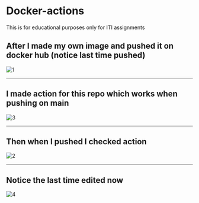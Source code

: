 # Docker-actions
This is for educational purposes only for ITI assignments

## After I made my own image and pushed it on docker hub (notice last time pushed)

![1](https://github.com/Shehab8K/Docker-actions/assets/80785349/67b6c64d-690e-41a1-a7ad-e2e3283a151b)

<hr>

## I made action for this repo which works when pushing on main

![3](https://github.com/Shehab8K/Docker-actions/assets/80785349/7c16e42a-90ca-4781-a7e2-554bf51043e4)

<hr>

## Then when I pushed I checked action 

![2](https://github.com/Shehab8K/Docker-actions/assets/80785349/58855b2c-5e1d-4641-b3a3-adf5ea95995f)

<hr>

## Notice the last time edited now

![4](https://github.com/Shehab8K/Docker-actions/assets/80785349/aa89a0b6-34cf-451e-a76c-c34c529fa979)
